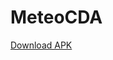 # MeteoCDA

<a id="raw-url" href="https://github.com/SakouDev/MeteoCDA/blob/master/meteocda.apk">Download APK</a>
